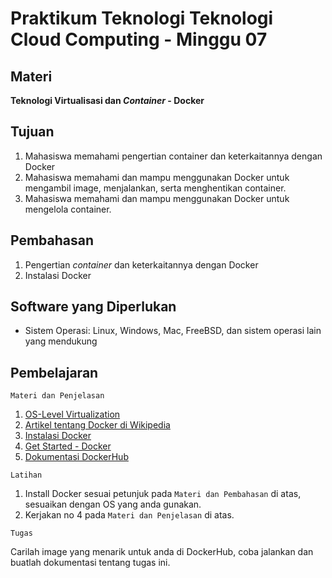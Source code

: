 # Praktikum Teknologi Teknologi Cloud Computing - Minggu 07

## Materi

**Teknologi Virtualisasi dan *Container* - Docker**

## Tujuan

1.  Mahasiswa memahami pengertian container dan keterkaitannya dengan Docker
2.  Mahasiswa memahami dan mampu menggunakan Docker untuk mengambil image, menjalankan, serta menghentikan container.
3.  Mahasiswa memahami dan mampu menggunakan Docker untuk mengelola container.

## Pembahasan

1.  Pengertian *container* dan keterkaitannya dengan Docker
1.  Instalasi Docker

## Software yang Diperlukan

* Sistem Operasi: Linux, Windows, Mac, FreeBSD, dan sistem operasi lain yang mendukung 

## Pembelajaran

```
Materi dan Penjelasan
```

1.  [OS-Level Virtualization](https://en.wikipedia.org/wiki/OS-level_virtualization)
2.  [Artikel tentang Docker di Wikipedia](https://en.wikipedia.org/wiki/Docker_(software))
3.  [Instalasi Docker](https://docs.docker.com/install/)
4.  [Get Started - Docker](https://docs.docker.com/get-started/)
5.  [Dokumentasi DockerHub](https://docs.docker.com/docker-hub/)

```
Latihan
```

1.  Install Docker sesuai petunjuk pada `Materi dan Pembahasan` di atas, sesuaikan dengan OS yang anda gunakan.
2.  Kerjakan no 4 pada `Materi dan Penjelasan` di atas.

```
Tugas
```

Carilah image yang menarik untuk anda di DockerHub, coba jalankan dan buatlah dokumentasi tentang tugas ini.

